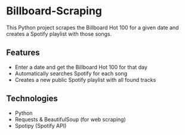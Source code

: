 # Billboard-Scraping

This Python project scrapes the Billboard Hot 100 for a given date and creates a Spotify playlist with those songs.

## Features
- Enter a date and get the Billboard Hot 100 for that day
- Automatically searches Spotify for each song
- Creates a new public Spotify playlist with all found tracks

## Technologies
- Python
- Requests & BeautifulSoup (for web scraping)
- Spotipy (Spotify API)
